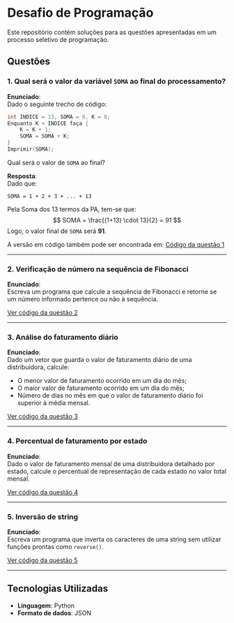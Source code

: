 
# Desafio de Programação

Este repositório contém soluções para as questões apresentadas em um processo seletivo de programação.

## Questões

### 1. Qual será o valor da variável `SOMA` ao final do processamento?

**Enunciado**:  
Dado o seguinte trecho de código:
```c
int INDICE = 13, SOMA = 0, K = 0;
Enquanto K < INDICE faça { 
    K = K + 1; 
    SOMA = SOMA + K; 
}
Imprimir(SOMA);
```
Qual será o valor de `SOMA` ao final?

**Resposta**:  
Dado que:
```
SOMA = 1 + 2 + 3 + ... + 13 
```
Pela Soma dos 13 termos da PA, tem-se que:
$$ SOMA =  \frac{(1+13) \cdot 13}{2} = 91 $$ 
Logo, o valor final de `SOMA` será **91**.

A versão em código também pode ser encontrada em: [Código da questão 1](questão1.py)

---

### 2. Verificação de número na sequência de Fibonacci

**Enunciado**:  
Escreva um programa que calcule a sequência de Fibonacci e retorne se um número informado pertence ou não à sequência.

[Ver código da questão 2](questão2.py)

---

### 3. Análise do faturamento diário

**Enunciado**:  
Dado um vetor que guarda o valor de faturamento diário de uma distribuidora, calcule:
- O menor valor de faturamento ocorrido em um dia do mês;
- O maior valor de faturamento ocorrido em um dia do mês;
- Número de dias no mês em que o valor de faturamento diário foi superior à média mensal.

[Ver código da questão 3](questão3.py)

---

### 4. Percentual de faturamento por estado

**Enunciado**:  
Dado o valor de faturamento mensal de uma distribuidora detalhado por estado, calcule o percentual de representação de cada estado no valor total mensal.

[Ver código da questão 4](questão4.py)

---

### 5. Inversão de string

**Enunciado**:  
Escreva um programa que inverta os caracteres de uma string sem utilizar funções prontas como `reverse()`.

[Ver código da questão 5](questão5.py)

---

## Tecnologias Utilizadas

- **Linguagem**: Python
- **Formato de dados**: JSON
